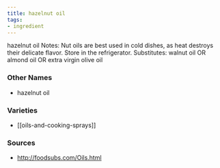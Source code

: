 ```yaml
---
title: hazelnut oil
tags:
- ingredient
---
```

hazelnut oil Notes: Nut oils are best used in cold dishes, as heat destroys their delicate flavor. Store in the refrigerator. Substitutes: walnut oil OR almond oil OR extra virgin olive oil

### Other Names

* hazelnut oil

### Varieties

* [[oils-and-cooking-sprays]]

### Sources
* http://foodsubs.com/Oils.html

